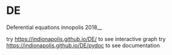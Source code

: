 # DE
Deferential equations innopolis 2018__

try https://indionapolis.github.io/DE/ to see interactive graph
try https://indionapolis.github.io/DE/pydoc to see documentation
